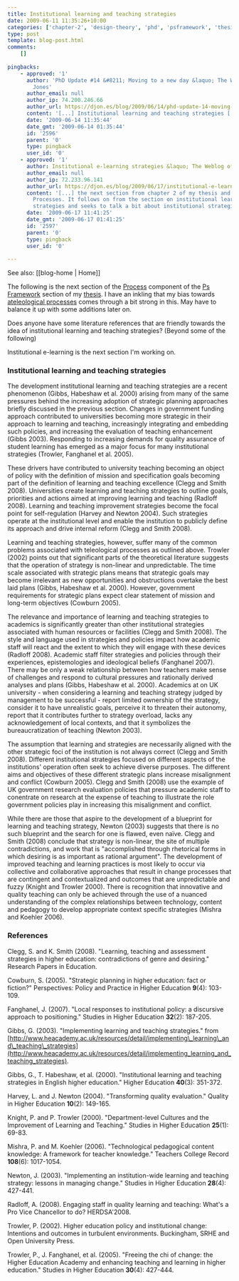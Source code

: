 ```yaml
---
title: Institutional learning and teaching strategies
date: 2009-06-11 11:35:26+10:00
categories: ['chapter-2', 'design-theory', 'phd', 'psframework', 'thesis']
type: post
template: blog-post.html
comments:
    []
    
pingbacks:
    - approved: '1'
      author: 'PhD Update #14 &#8211; Moving to a new day &laquo; The Weblog of (a) David
        Jones'
      author_email: null
      author_ip: 74.200.246.66
      author_url: https://djon.es/blog/2009/06/14/phd-update-14-moving-to-a-new-day/
      content: '[...] Institutional learning and teaching strategies [...]'
      date: '2009-06-14 11:35:44'
      date_gmt: '2009-06-14 01:35:44'
      id: '2596'
      parent: '0'
      type: pingback
      user_id: '0'
    - approved: '1'
      author: Institutional e-learning strategies &laquo; The Weblog of (a) David Jones
      author_email: null
      author_ip: 72.233.96.141
      author_url: https://djon.es/blog/2009/06/17/institutional-e-learning-strategies/
      content: '[...] the next section from chapter 2 of my thesis and the section on
        Processes. It follows on from the section on institutional learning and teaching
        strategies and seeks to talk a bit about institutional strategies for [...]'
      date: '2009-06-17 11:41:25'
      date_gmt: '2009-06-17 01:41:25'
      id: '2597'
      parent: '0'
      type: pingback
      user_id: '0'
    
---
```


See also: [[blog-home | Home]]

The following is the next section of the [Process](/blog2/2009/05/25/teleological-and-ateleological-processes/) component of the [Ps Framework](/blog2/2009/03/18/the-ps-framework/) section of my [thesis](/blog2/research/phd-thesis). I have an inkling that my bias towards [ateleological processes](/blog2/2009/06/05/ateleological-processes-definition-and-weaknesses/) comes through a bit strong in this. May have to balance it up with some additions later on.

Does anyone have some literature references that are friendly towards the idea of institutional learning and teaching strategies? (Beyond some of the following)

Institutional e-learning is the next section I'm working on.

### Institutional learning and teaching strategies

The development institutional learning and teaching strategies are a recent phenomenon (Gibbs, Habeshaw et al. 2000) arising from many of the same pressures behind the increasing adoption of strategic planning approaches briefly discussed in the previous section. Changes in government funding approach contributed to universities becoming more strategic in their approach to learning and teaching, increasingly integrating and embedding such policies, and increasing the evaluation of teaching enhancement (Gibbs 2003). Responding to increasing demands for quality assurance of student learning has emerged as a major focus for many institutional strategies (Trowler, Fanghanel et al. 2005).

These drivers have contributed to university teaching becoming an object of policy with the definition of mission and specification goals becoming part of the definition of learning and teaching excellence (Clegg and Smith 2008). Universities create learning and teaching strategies to outline goals, priorities and actions aimed at improving learning and teaching (Radloff 2008). Learning and teaching improvement strategies become the focal point for self-regulation (Harvey and Newton 2004). Such strategies operate at the institutional level and enable the institution to publicly define its approach and drive internal reform (Clegg and Smith 2008).

Learning and teaching strategies, however, suffer many of the common problems associated with teleological processes as outlined above. Trowler (2002) points out that significant parts of the theoretical literature suggests that the operation of strategy is non-linear and unpredictable. The time scale associated with strategic plans means that strategic goals may become irrelevant as new opportunities and obstructions overtake the best laid plans (Gibbs, Habeshaw et al. 2000). However, government requirements for strategic plans expect clear statement of mission and long-term objectives (Cowburn 2005).

The relevance and importance of learning and teaching strategies to academics is significantly greater than other institutional strategies associated with human resources or facilities (Clegg and Smith 2008). The style and language used in strategies and policies impact how academic staff will react and the extent to which they will engage with these devices (Radloff 2008). Academic staff filter strategies and policies through their experiences, epistemologies and ideological beliefs (Fanghanel 2007). There may be only a weak relationship between how teachers make sense of challenges and respond to cultural pressures and rationally derived analyses and plans (Gibbs, Habeshaw et al. 2000). Academics at on UK university - when considering a learning and teaching strategy judged by management to be successful - report limited ownership of the strategy, consider it to have unrealistic goals, perceive it to threaten their autonomy, report that it contributes further to strategy overload, lacks any acknowledgement of local contexts, and that it symbolizes the bureaucratization of teaching (Newton 2003).

The assumption that learning and strategies are necessarily aligned with the other strategic foci of the institution is not always correct (Clegg and Smith 2008). Different institutional strategies focused on different aspects of the institutions' operation often seek to achieve diverse purposes. The different aims and objectives of these different strategic plans increase misalignment and conflict (Cowburn 2005). Clegg and Smith (2008) use the example of UK government research evaluation policies that pressure academic staff to conentrate on research at the expense of teaching to illustrate the role government policies play in increasing this misalignment and conflict.

While there are those that aspire to the development of a blueprint for learning and teaching strategy, Newton (2003) suggests that there is no such blueprint and the search for one is flawed, even naïve. Clegg and Smith (2008) conclude that strategy is non-linear, the site of multiple contradictions, and work that is "accomplished through rhetorical forms in which desiring is as important as rational argument". The development of improved teaching and learning practices is most likely to occur via collective and collaborative approaches that result in change processes that are contingent and contextualized and outcomes that are unpredictable and fuzzy (Knight and Trowler 2000). There is recognition that innovative and quality teaching can only be achieved through the use of a nuanced understanding of the complex relationships between technology, content and pedagogy to develop appropriate context specific strategies (Mishra and Koehler 2006).

### References

Clegg, S. and K. Smith (2008). "Learning, teaching and assessment strategies in higher education: contradictions of genre and desiring." Research Papers in Education.

Cowburn, S. (2005). "Strategic planning in higher education: fact or fiction?" Perspectives: Policy and Practice in Higher Education **9**(4): 103-109.

Fanghanel, J. (2007). "Local responses to institutional policy: a discursive approach to positioning." Studies in Higher Education **32**(2): 187-205.

Gibbs, G. (2003). "Implementing learning and teaching strategies." from [http://www.heacademy.ac.uk/resources/detail/implementing\_learning\_and\_teaching\_strategies](http://www.heacademy.ac.uk/resources/detail/implementing_learning_and_teaching_strategies).

Gibbs, G., T. Habeshaw, et al. (2000). "Institutional learning and teaching strategies in English higher education." Higher Education **40**(3): 351-372.

Harvey, L. and J. Newton (2004). "Transforming quality evaluation." Quality in Higher Education **10**(2): 149-165.

Knight, P. and P. Trowler (2000). "Department-level Cultures and the Improvement of Learning and Teaching." Studies in Higher Education **25**(1): 69-83.

Mishra, P. and M. Koehler (2006). "Technological pedagogical content knowledge: A framework for teacher knowledge." Teachers College Record **108**(6): 1017-1054.

Newton, J. (2003). "Implementing an institution-wide learning and teaching strategy: lessons in managing change." Studies in Higher Education **28**(4): 427-441.

Radloff, A. (2008). Engaging staff in quality learning and teaching: What's a Pro Vice Chancellor to do? HERDSA'2008.

Trowler, P. (2002). Higher education policy and institutional change: Intentions and outcomes in turbulent environments. Buckingham, SRHE and Open University Press.

Trowler, P., J. Fanghanel, et al. (2005). "Freeing the chi of change: the Higher Education Academy and enhancing teaching and learning in higher education." Studies in Higher Education **30**(4): 427-444.